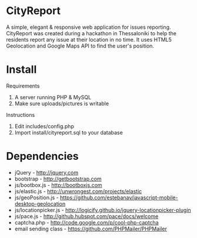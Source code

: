 CityReport
==========

A simple, elegant &amp; responsive web application for issues reporting. CityReport was created during a hackathon in Thessaloniki to help the residents report any issue at their location in no time. It uses HTML5 Geolocation and Google Maps API to find the user's position.


Install
===========
Requirements
1) A server running PHP & MySQL
2) Make sure uploads/pictures is writable

Instructions
1) Edit includes/config.php
2) Import install/cityreport.sql to your database


Dependencies
===========

 - jQuery - http://jquery.com
 - bootstrap - http://getbootstrap.com
 - js/bootbox.js - http://bootboxjs.com
 - js/elastic.js - http://unwrongest.com/projects/elastic
 - js/geoPosition.js - https://github.com/estebanav/javascript-mobile-desktop-geolocation
 - js/locationpicker.js - http://logicify.github.io/jquery-locationpicker-plugin
 - js/pace.js - http://github.hubspot.com/pace/docs/welcome
 - captcha.php - http://code.google.com/p/cool-php-captcha
 - email sending class - https://github.com/PHPMailer/PHPMailer
